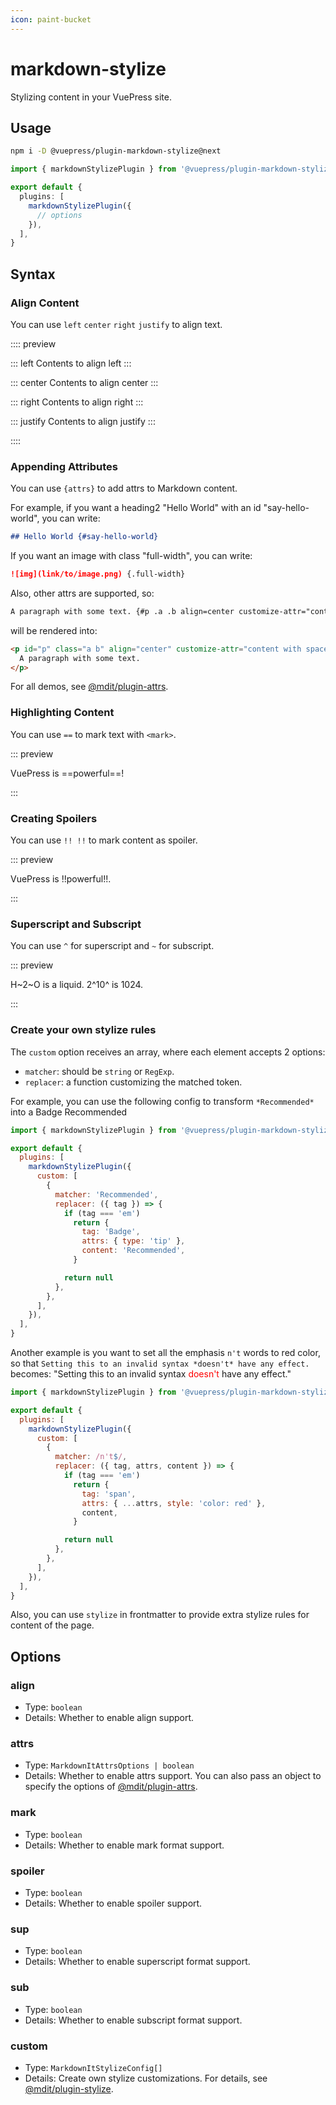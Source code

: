 ```yaml
---
icon: paint-bucket
---
```


# markdown-stylize

<NpmBadge package="@vuepress/plugin-markdown-stylize" />

Stylizing content in your VuePress site.

## Usage

```bash
npm i -D @vuepress/plugin-markdown-stylize@next
```

```ts title=".vuepress/config.ts"
import { markdownStylizePlugin } from '@vuepress/plugin-markdown-stylize'

export default {
  plugins: [
    markdownStylizePlugin({
      // options
    }),
  ],
}
```

## Syntax

### Align Content

You can use `left` `center` `right` `justify` to align text.

:::: preview

::: left
Contents to align left
:::

::: center
Contents to align center
:::

::: right
Contents to align right
:::

::: justify
Contents to align justify
:::

::::

### Appending Attributes

You can use `{attrs}` to add attrs to Markdown content.

For example, if you want a heading2 "Hello World" with an id "say-hello-world", you can write:

```md
## Hello World {#say-hello-world}
```

If you want an image with class "full-width", you can write:

```md
![img](link/to/image.png) {.full-width}
```

Also, other attrs are supported, so:

```md
A paragraph with some text. {#p .a .b align=center customize-attr="content with spaces"}
```

will be rendered into:

```html
<p id="p" class="a b" align="center" customize-attr="content with spaces">
  A paragraph with some text.
</p>
```

For all demos, see [@mdit/plugin-attrs](https://mdit-plugins.github.io/attrs.html#demo).

### Highlighting Content

You can use `==` to mark text with `<mark>`.

::: preview

VuePress is ==powerful==!

:::

### Creating Spoilers

You can use `!! !!` to mark content as spoiler.

::: preview

VuePress is !!powerful!!.

:::

### Superscript and Subscript

You can use `^` for superscript and `~` for subscript.

::: preview

H~2~O is a liquid. 2^10^ is 1024.

:::

### Create your own stylize rules

The `custom` option receives an array, where each element accepts 2 options:

- `matcher`: should be `string` or `RegExp`.
- `replacer`: a function customizing the matched token.

For example, you can use the following config to transform `*Recommended*` into a Badge <Badge type="tip">Recommended</Badge>

```js {6-18} title=".vuepress/config.js"
import { markdownStylizePlugin } from '@vuepress/plugin-markdown-stylize'

export default {
  plugins: [
    markdownStylizePlugin({
      custom: [
        {
          matcher: 'Recommended',
          replacer: ({ tag }) => {
            if (tag === 'em')
              return {
                tag: 'Badge',
                attrs: { type: 'tip' },
                content: 'Recommended',
              }

            return null
          },
        },
      ],
    }),
  ],
}
```

Another example is you want to set all the emphasis `n't` words to red color, so that `Setting this to an invalid syntax *doesn't* have any effect.` becomes: "Setting this to an invalid syntax <span style="color:red">doesn't</span> have any effect."

```js {6-18} title=".vuepress/config.js"
import { markdownStylizePlugin } from '@vuepress/plugin-markdown-stylize'

export default {
  plugins: [
    markdownStylizePlugin({
      custom: [
        {
          matcher: /n't$/,
          replacer: ({ tag, attrs, content }) => {
            if (tag === 'em')
              return {
                tag: 'span',
                attrs: { ...attrs, style: 'color: red' },
                content,
              }

            return null
          },
        },
      ],
    }),
  ],
}
```

Also, you can use `stylize` in frontmatter to provide extra stylize rules for content of the page.

## Options

### align

- Type: `boolean`
- Details: Whether to enable align support.

### attrs

- Type: `MarkdownItAttrsOptions | boolean`
- Details: Whether to enable attrs support. You can also pass an object to specify the options of [@mdit/plugin-attrs](https://mdit-plugins.github.io/attrs.html#advanced).

### mark

- Type: `boolean`
- Details: Whether to enable mark format support.

### spoiler

- Type: `boolean`
- Details: Whether to enable spoiler support.

### sup

- Type: `boolean`
- Details: Whether to enable superscript format support.

### sub

- Type: `boolean`
- Details: Whether to enable subscript format support.

### custom

- Type: `MarkdownItStylizeConfig[]`
- Details: Create own stylize customizations. For details, see [@mdit/plugin-stylize](https://mdit-plugins.github.io/stylize.html#usage).
